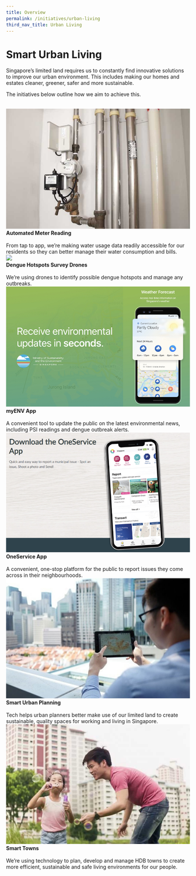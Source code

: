 ```yaml
---
title: Overview
permalink: /initiatives/urban-living
third_nav_title: Urban Living
---
```

# Smart Urban Living


Singapore’s limited land requires us to constantly find innovative solutions to improve our urban environment. This includes making our homes and estates cleaner, greener, safer and more sustainable.

The initiatives below outline how we aim to achieve this.

<br>
<div class="row">  
  <div class="column-c"> 
    <a href="/initiatives/urban-living/amr"><img src="/images/initiatives/overview-pages/amr-trial.png"></a><br>
    <div class="header"><b>Automated Meter Reading</b></div><br>
    <div class="para">From tap to app, we’re making water usage data readily accessible for our residents so they can better manage their water consumption and bills.</div>
  </div>
   <div class="column-c"> 
    <a href="/initiatives/urban-living/dengue-hotspots-survey-drones"><img src="images/initiatives/Drone%20with%20camera%20for%20dengue%20survey.png"></a><br>
     <div class="header"><b>Dengue Hotspots Survey Drones</b></div><br>
    <div class="para">We’re using drones to identify possible dengue hotspots and manage any outbreaks.</div>
  </div>
  <div class="column-c">  
    <a href="/initiatives/urban-living/myenv-app"><img src="/images/initiatives/overview-pages/myenv.jpeg"></a><br>
    <div class="header"><b>myENV App</b></div><br>
    <div class="para">A convenient tool to update the public on the latest environmental news, including PSI readings and dengue outbreak alerts.</div>
  </div>     
</div>
<div class="row">  
  <div class="column-c"> 
    <a href="/initiatives/urban-living/oneservice-app"><img src="/images/initiatives/overview-pages/oneservice.jpeg"></a><br>
    <div class="header"><b>OneService App</b></div><br>
    <div class="para">A convenient, one-stop platform for the public to report issues they come across in their neighbourhoods.</div>
  </div>
	 <div class="column-c"> 
    <a href="/initiatives/urban-living/urban-planning"><img src="/images/initiatives/overview-pages/planning-people-businesses.png"></a><br>
     <div class="header"><b>Smart Urban Planning</b></div><br>
    <div class="para">Tech helps urban planners better make use of our limited land to create sustainable, quality spaces for working and living in Singapore.</div>
	</div>
  <div class="column-c"> 
   <a href="/initiatives/urban-living/smart-towns"><img src="/images/initiatives/overview-pages/smart-towns.png"></a><br>
    <div class="header"><b>Smart Towns</b></div><br>
    <div class="para">We’re using technology to plan, develop and manage HDB towns to create more efficient, sustainable and safe living environments for our people.</div>
</div></div>